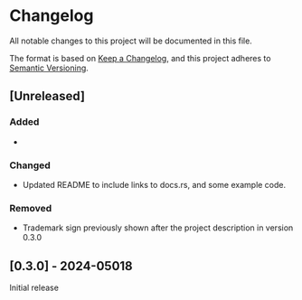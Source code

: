 # Changelog

All notable changes to this project will be documented in this file.

The format is based on [Keep a Changelog](https://keepachangelog.com/en/1.1.0/),
and this project adheres to [Semantic Versioning](https://semver.org/spec/v2.0.0.html).

## [Unreleased]

### Added

- 

### Changed

- Updated README to include links to docs.rs, and some example code. 

### Removed

- Trademark sign previously shown after the project description in version
  0.3.0

## [0.3.0] - 2024-05018

Initial release
